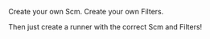 Create your own Scm.
Create your own Filters.

Then just create a runner with the correct Scm and Filters!
